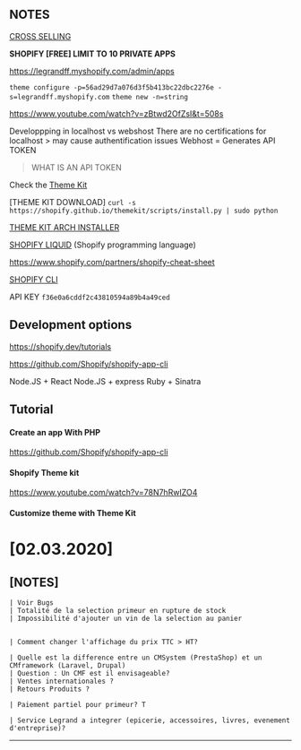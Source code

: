 

## NOTES

[CROSS SELLING](https://addons.prestashop.com/en/cross-selling-product-bundles/7942-related-products-cross-selling-all-in-one.html)  
 

**SHOPIFY [FREE] LIMIT TO 10 PRIVATE APPS**

https://legrandff.myshopify.com/admin/apps

```theme configure -p=56ad29d7a076d3f5b413bc22dbc2276e -s=legrandff.myshopify.com``` 
```theme new -n=string```

https://www.youtube.com/watch?v=zBtwd2OfZsI&t=508s

Developpping in localhost vs webshost
There are no certifications for localhost > may cause authentification issues 
Webhost = Generates API TOKEN

> WHAT IS AN API TOKEN

Check the [Theme Kit](https://www.youtube.com/redirect?event=video_description&v=78N7hRwIZO4&redir_token=FdDYFKEB9fQTNQL7E2qficQL9jR8MTU4MzMxMzc3N0AxNTgzMjI3Mzc3&q=https%3A%2F%2Fshopify.github.io%2Fthemekit%2F)

[THEME KIT DOWNLOAD] 
```curl -s https://shopify.github.io/themekit/scripts/install.py | sudo python```

[THEME KIT ARCH INSTALLER](https://aur.archlinux.org/packages/shopify-themekit-bin/)


[SHOPIFY LIQUID](https://shopify.github.io/liquid/) (Shopify programming language)

https://www.shopify.com/partners/shopify-cheat-sheet

[SHOPIFY CLI](https://github.com/Shopify/shopify-app-cli)

API KEY 
```f36e0a6cddf2c43810594a89b4a49ced```



## Development options

https://shopify.dev/tutorials

https://github.com/Shopify/shopify-app-cli

Node.JS + React
Node.JS + express
Ruby + Sinatra
 
## Tutorial 

#### Create an app With PHP
https://github.com/Shopify/shopify-app-cli


#### Shopify Theme kit
https://www.youtube.com/watch?v=78N7hRwIZO4

#### Customize theme with Theme Kit


# [02.03.2020]
## [NOTES] 
    | Voir Bugs
    | Totalité de la selection primeur en rupture de stock
    | Impossibilité d'ajouter un vin de la selection au panier


    | Comment changer l'affichage du prix TTC > HT?

    | Quelle est la difference entre un CMSystem (PrestaShop) et un CMframework (Laravel, Drupal)
    | Question : Un CMF est il envisageable? 
    | Ventes internationales ?
    | Retours Produits ?

    | Paiement partiel pour primeur? T

    | Service Legrand a integrer (epicerie, accessoires, livres, evenement d'entreprise)?
---

